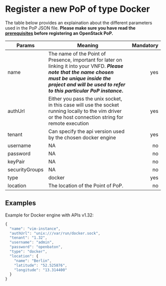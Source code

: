 # Register a new PoP of type Docker

The table below provides an explaination about the different parameters used in the PoP JSON file. 
**Please make sure you have read the [prerequisites][docker-driver] before registering an OpenStack PoP.**

| Params         | Meaning                                                                                                                                                                                | Mandatory |
|----------------|----------------------------------------------------------------------------------------------------------------------------------------------------------------------------------------|----------:|
| name           | The name of the Point of Presence, important for later on linking it into your VNFD. **_Please note that the name chosen must be unique inside the project and will be used to refer to this particular PoP instance_.**                                                                                                                                                         |       yes |
| authUrl        | Either you pass the unix socket, in this case will use the socket running locally to the vim driver or the host connection string for remote execution  |       yes |
| tenant         | Can specify the api version used by the chosen docker engine             |       yes |
| username       | NA |       no |
| password       | NA |       no |
| keyPair        | NA |       no |
| securityGroups | NA                                             |        no |
| type           | docker |       yes |
| location       |  The location of the Point of PoP.                                  |        no |


## Examples

Example for Docker engine with APIs v1.32:


```javascript
{
  "name": "vim-instance",
  "authUrl": "unix:///var/run/docker.sock",
  "tenant": "1.32",
  "username": "admin",
  "password": "openbaton",
  "type": "docker",
  "location": {
    "name": "Berlin",
    "latitude": "52.525876",
    "longitude": "13.314400"
  }
}
```

[docker-driver]: docker-driver.md